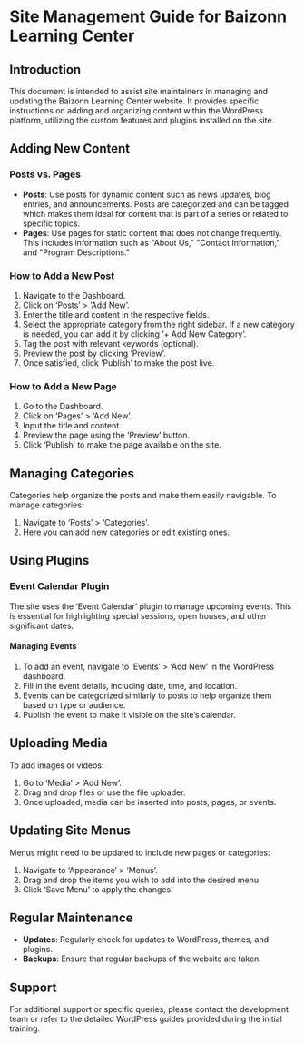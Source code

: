 # Site Management Guide for Baizonn Learning Center

## Introduction
This document is intended to assist site maintainers in managing and updating the Baizonn Learning Center website. It provides specific instructions on adding and organizing content within the WordPress platform, utilizing the custom features and plugins installed on the site.

## Adding New Content

### Posts vs. Pages
- **Posts**: Use posts for dynamic content such as news updates, blog entries, and announcements. Posts are categorized and can be tagged which makes them ideal for content that is part of a series or related to specific topics.
- **Pages**: Use pages for static content that does not change frequently. This includes information such as "About Us," "Contact Information," and "Program Descriptions."

### How to Add a New Post
1. Navigate to the Dashboard.
2. Click on ‘Posts’ > ‘Add New’.
3. Enter the title and content in the respective fields.
4. Select the appropriate category from the right sidebar. If a new category is needed, you can add it by clicking ‘+ Add New Category’.
5. Tag the post with relevant keywords (optional).
6. Preview the post by clicking ‘Preview’.
7. Once satisfied, click ‘Publish’ to make the post live.

### How to Add a New Page
1. Go to the Dashboard.
2. Click on ‘Pages’ > ‘Add New’.
3. Input the title and content.
4. Preview the page using the ‘Preview’ button.
5. Click ‘Publish’ to make the page available on the site.

## Managing Categories
Categories help organize the posts and make them easily navigable. To manage categories:
1. Navigate to ‘Posts’ > ‘Categories’.
2. Here you can add new categories or edit existing ones.

## Using Plugins

### Event Calendar Plugin
The site uses the ‘Event Calendar’ plugin to manage upcoming events. This is essential for highlighting special sessions, open houses, and other significant dates.

#### Managing Events
1. To add an event, navigate to ‘Events’ > ‘Add New’ in the WordPress dashboard.
2. Fill in the event details, including date, time, and location.
3. Events can be categorized similarly to posts to help organize them based on type or audience.
4. Publish the event to make it visible on the site’s calendar.

## Uploading Media
To add images or videos:
1. Go to ‘Media’ > ‘Add New’.
2. Drag and drop files or use the file uploader.
3. Once uploaded, media can be inserted into posts, pages, or events.

## Updating Site Menus
Menus might need to be updated to include new pages or categories:
1. Navigate to ‘Appearance’ > ‘Menus’.
2. Drag and drop the items you wish to add into the desired menu.
3. Click ‘Save Menu’ to apply the changes.

## Regular Maintenance
- **Updates**: Regularly check for updates to WordPress, themes, and plugins.
- **Backups**: Ensure that regular backups of the website are taken.

## Support
For additional support or specific queries, please contact the development team or refer to the detailed WordPress guides provided during the initial training.

